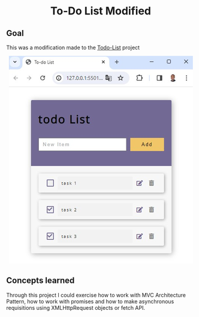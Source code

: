 
# <p align="center">  To-Do List Modified</p>


## Goal

This was a modification made to the [Todo-List](https://github.com/JobsonAlmeidaTech/To-do-List) project 

<p align="center">
<img src="./images/to-do-list.jpg">
</p>

## Concepts learned

Through this project I could exercise how to work with MVC Architecture Pattern, how to work with promises and how to make asynchronous requisitions using XMLHttpRequest objects or fetch API.
